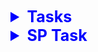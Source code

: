<details style="font-size: 15px;">
<summary style="font-size: 25px; font-weight: 700; color: blue">
    Tasks
</summary>

- [x] Khởi tạo dự án
- [x] Kết nối database, thử kết nối và lấy data
- [x] Tạo phần đăng nhập
- [x] Import bean
- [x] Thêm form mức đổ dữ liệu giáo viên, sinh viên, môn học, khoa-lớp 
    (sinh viên, môn học hoàn thiện nhất có lọc theo lớp, khoa)
- [ ] Chỉnh các connection thành global
- [ ] Login: chỉnh role thành check box
- [ ] Login: chỉnh danh sách phân mảnh lấy bằng cách dùng SP
- [X] Form môn học: 
  - [X] thêm
  - [X] xóa
  - [X] sửa
  - [X] phục hồi
  - [X] reload?
- [X] Form khoa, lớp
  - [X] Show song song 2 form
  - [X] Khoa
    - [X] Thêm
    - [X] Xóa
    - [X] Sửa
    - [X] Phục hồi
    - [X] Reload?
  - [X] Lớp
    - [X] Thêm
    - [X] Xóa
    - [X] Sửa
    - [X] Phục hồi
    - [X] Reload?
- [X] Form sinh viên (của lớp)
  - [X] Thêm
  - [X] Xóa
  - [X] Sửa
  - [X] Phục hồi
  - [X] reload
- [x] Form (subform) giảng viên (của khoa)
  - [x] Thêm
  - [x] Xóa
  - [x] Sửa
  - [x] Phục hồi
  - [x] reload
- [X] Nhập đề (Giảng viên only), giảng viên chỉ thấy và sửa câu hỏi của mình (bảng BoDe)
  - [x] Thêm
  - [X] Xóa
  - [X] Sửa
  - [X] Phục hồi
  - [X] reload
- [X] Chuẩn bị thi
  - [X] Nhân viên nhập tên lớp, môn sẽ thi, trình độ, lần thi, số câu thi, ngày thì, thời gian thi(phút), ghi vào GiangVien_DangKy
  - [ ] Khi đăng ký thi cần kiểm tra ràng buộc
- [X] Thi
  - [x] Phần thông tin thí sinh: Mã lớp, tên lớp, họ tên
  - [x] Phần bài thi: 
    - [x] Môn thi, ngày thi, số lần thi
    - [x] Lọc ra số câu thi, thời gian thi, trình độ(giáo viên đăng ký)
    - [x] Khi nhấn "bắt đầu thi", lọc các câu từ bước 2 phía trên (ngẫu nhiên, không trùng), sau đó tiến hành cho thí sinh thi ***(giao tác)***
  - [x] Tiêu chí đề thi:
    - [x] Ngẫu nhiên, không trùng nhau
    - [x] Lấy theo trình độ A, B hay C
    - [x] Ưu tiên lấy các câu trình độ cao, nếu thiếu thì lấy ở trình độ thấp hơn
    - [x] Số câu trình độ cao **bắt buộc lớn hơn 70%**, nếu thiếu có thể lấy ở cơ sở khác
    - [x] Ưu tiên lấy ở cơ sở mà lớp đố học
    - [x] Điểm cao nhât là 10, số điểm mỗi câu là như nhau (trung bình cộng go brr)
    - [x] Cho user chọn câu đã thi ở lần thi trước
    - [x] Hết thời gian quy định => buộc kết thúc bài thi
    - [X] Thông báo điểm cho sinh viên và lưu vào BangDiem
- [X] Xem kết quả
  - [X] In ra số câu đã thi dựa trên các thông tin Mã sinh viên, môn học, lần thi
  - [X] Kết xuất bắt buộc
  ![alt text](.github/src/imgs/image.png)
- [X] Bảng điểm môn học
  - [X] Giáo viên chọn tên lớp, tên môn học, lần thi: chương trình in ra bảng điểm hết môn của lớp đã chọn
  - [X] Mẫu bảng: (Stt,) MASV, HO, TEN, DIEM, ĐIỂM CHỮ
- [ ] Báo cáo DANH SÁCH ĐĂNG KÝ THI TRẮC NGHIỆM CƠ SỞ X
  - [ ] Xem danh sách đăng ký thi trắc nghiệm của cả 2 cơ sở @tungay đến @denngay; In theo từng cơ sở, in theo thứ tự tăng dần của ngày đăng ký ***(xử lý job)***
  - [ ] Mẫu: 
  ![alt text](.github/src/imgs/image2.png)

</details>

<details style="font-size: 15px;">
<summary style="font-size: 25px; font-weight: 700; color: blue">
    SP Task
</summary>

- [ ] Xem, thêm, xóa, sửa(, phục hồi, reload) môn học
- [ ] Xem, thêm, xóa, sửa(, phục hồi, reload) khoa
- [ ] Xem, thêm, xóa, sửa(, phục hồi, reload) lớp
- [ ] Xem, thêm, xóa, sửa(, phục hồi, reload) sinh viên
- [ ] Xem, thêm, xóa, sửa(, phục hồi, reload) giáo viên
- [ ] Xem, thêm, xóa, sửa(, phục hồi, reload) đề thi (câu hỏi)
- [ ] Xem, thêm, xóa, sửa(, phục hồi, reload) GiangVien_DangKy; khi thêm, sửa cần kiểm tra ràng buộc
- [x] Xem thông tin thí sinh dự thi
- [x] ***Lọc danh sách câu hỏi phù hợp với thí sinh tham gia dự thi***
- [x] ***Chọn câu hỏi từ danh sách đã lọc để tạo đề thi***
- [X] Tạo / sửa bảng tạm (local) lưu kết quả thi của sinh viên (theo 2 cách, mỗi 1 khoảng thời gian khi thi, hoặc ngay khi thí sinh chọn/đổi đáp án của 1 câu hỏi)
- [X] Lưu kết quả cuối cùng vào BangDiem
- [X] Show kết quả bài thi, output: STT, Câu số (trong đề), Nội dung, Các chọn lựa, đáp án (lựa chọn sính xác), Đã chọn (đáp án thí sinh chọn)
- [X] Bảng điểm môn học của lớp, output: (Stt,) MASV, HO, TEN, DIEM, ĐIỂM CHỮ
- [X] Báo cáo danh sách đăng ký thi
</details>
